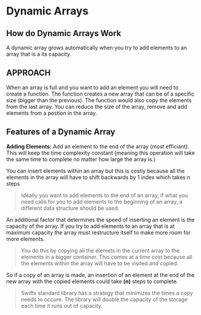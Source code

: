 # Dynamic Arrays

## How do Dynamic Arrays Work
A dynamic array grows automatically when you try to add elements to an array that is a its capacity. 

## APPROACH

When an array is full and you want to add an element you will need to create a function. The function creates a new array that can be of a specific size
(bigger than the previous). The function would also copy the elements from the last array. You can reduce the size of the array, remove and add elements from a postion in the array. 

## Features of a Dynamic Array

**Adding Elements:** 
 Add an element to the end of the array (most efficiant). This will keep the time complexity constant (meaning this operation will take the same 
 time to complete no matter how large the array is.)
 
 You can insert elements within an array but this is costly because all the elements in the array will have to shift backwards by 1 index which takes *n* steps
 
> Ideally you want to add elements to the end of an array, if what you need calls for you to add elements to the beginning of an array, a different data structure should be used. 
 
 An additional factor that determines the speed of inserting an element is the capacity of the array. If you try to add elements to an array
 that is at maximum capacity the array must restructure itself to make more room for more elements. 
 > You do this by copying all the elemets in the current array to the elements in a bigger container. This comes at a time cost because all the elements within the array will have to be visited and copied. 

So if a copy of an array is made, an insertion of an element at the end of the new array with the copied elements could take **(n)** steps to complete.

> Swifts standard library has a strategy that minimizes the times a copy needs to occure. The library will double the capacity of the storage each time it runs out of capacity.
 
